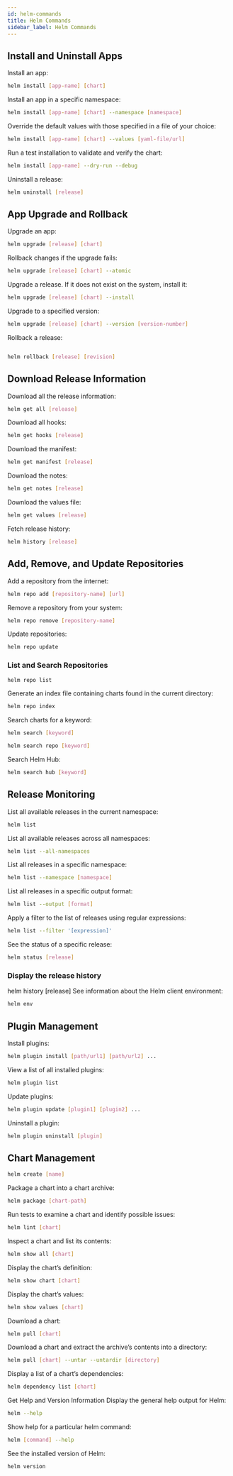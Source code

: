 ```yaml
---
id: helm-commands
title: Helm Commands
sidebar_label: Helm Commands
---
```


## Install and Uninstall Apps

Install an app:

```bash
helm install [app-name] [chart]
```

Install an app in a specific namespace:

```bash
helm install [app-name] [chart] --namespace [namespace]
```

Override the default values with those specified in a file of your choice:

```bash
helm install [app-name] [chart] --values [yaml-file/url]
```

Run a test installation to validate and verify the chart:

```bash
helm install [app-name] --dry-run --debug
```

Uninstall a release:

```bash
helm uninstall [release]
```

## App Upgrade and Rollback

Upgrade an app:

```bash
helm upgrade [release] [chart]
```

Rollback changes if the upgrade fails:

```bash
helm upgrade [release] [chart] --atomic
```

Upgrade a release. If it does not exist on the system, install it:

```bash
helm upgrade [release] [chart] --install
```

Upgrade to a specified version:

```bash
helm upgrade [release] [chart] --version [version-number]
```

Rollback a release:

```bash

helm rollback [release] [revision]
```

## Download Release Information

Download all the release information:

```bash
helm get all [release]
```

Download all hooks:

```bash
helm get hooks [release]
```

Download the manifest:

```bash
helm get manifest [release]
```

Download the notes:

```bash
helm get notes [release]
```

Download the values file:

```bash
helm get values [release]
```

Fetch release history:

```bash
helm history [release]
```

## Add, Remove, and Update Repositories

Add a repository from the internet:

```bash
helm repo add [repository-name] [url]
```

Remove a repository from your system:

```bash
helm repo remove [repository-name]
```

Update repositories:

```bash
helm repo update
```

### List and Search Repositories

```bash
helm repo list
```

Generate an index file containing charts found in the current directory:

```bash
helm repo index
```

Search charts for a keyword:

```bash
helm search [keyword]
```

```bash
helm search repo [keyword]
```

Search Helm Hub:

```bash
helm search hub [keyword]
```

## Release Monitoring

List all available releases in the current namespace:

```bash
helm list
```

List all available releases across all namespaces:

```bash
helm list --all-namespaces
```

List all releases in a specific namespace:

```bash
helm list --namespace [namespace]
```

List all releases in a specific output format:

```bash
helm list --output [format]
```

Apply a filter to the list of releases using regular expressions:

```bash
helm list --filter '[expression]'
```

See the status of a specific release:

```bash
helm status [release]
```

### Display the release history

helm history [release]
See information about the Helm client environment:

```bash
helm env
```

## Plugin Management

Install plugins:

```bash
helm plugin install [path/url1] [path/url2] ...
```

View a list of all installed plugins:

```bash
helm plugin list
```

Update plugins:

```bash
helm plugin update [plugin1] [plugin2] ...
```

Uninstall a plugin:

```bash
helm plugin uninstall [plugin]
```

## Chart Management

```bash
helm create [name]
```

Package a chart into a chart archive:

```bash
helm package [chart-path]
```

Run tests to examine a chart and identify possible issues:

```bash
helm lint [chart]
```

Inspect a chart and list its contents:

```bash
helm show all [chart]
```

Display the chart’s definition:

```bash
helm show chart [chart]
```

Display the chart’s values:

```bash
helm show values [chart]
```

Download a chart:

```bash
helm pull [chart]
```

Download a chart and extract the archive’s contents into a directory:

```bash
helm pull [chart] --untar --untardir [directory]
```

Display a list of a chart’s dependencies:

```bash
helm dependency list [chart]
```

Get Help and Version Information
Display the general help output for Helm:

```bash
helm --help
```

Show help for a particular helm command:

```bash
helm [command] --help
```

See the installed version of Helm:

```bash
helm version
```
